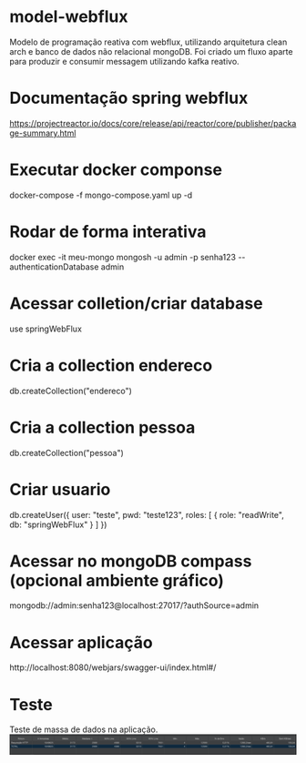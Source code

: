 # model-webflux

Modelo de programação reativa com webflux, utilizando arquitetura clean arch e banco de dados não relacional mongoDB.
Foi criado um fluxo aparte para produzir e consumir messagem utilizando kafka reativo.


# Documentação spring webflux

https://projectreactor.io/docs/core/release/api/reactor/core/publisher/package-summary.html

# Executar docker componse

docker-compose -f mongo-compose.yaml up -d

# Rodar de forma interativa

docker exec -it meu-mongo mongosh -u admin -p senha123 --authenticationDatabase admin

# Acessar colletion/criar database

use springWebFlux

# Cria a collection endereco

db.createCollection("endereco")

# Cria a collection pessoa

db.createCollection("pessoa")

# Criar usuario

db.createUser({
user: "teste",
pwd: "teste123",
roles: [ { role: "readWrite", db: "springWebFlux" } ]
})

# Acessar no mongoDB compass (opcional ambiente gráfico)

mongodb://admin:senha123@localhost:27017/?authSource=admin

# Acessar aplicação

http://localhost:8080/webjars/swagger-ui/index.html#/

# Teste

Teste de massa de dados na aplicação.
![teste](teste.png)
